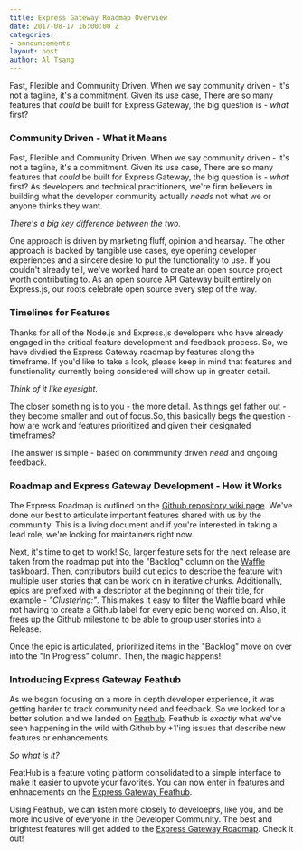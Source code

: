 ```yaml
---
title: Express Gateway Roadmap Overview
date: 2017-08-17 16:00:00 Z
categories:
- announcements
layout: post
author: Al Tsang
---
```


Fast, Flexible and Community Driven. When we say community driven - it's not a tagline, it's a commitment. Given its use case, There are so many features that _could_ be built for Express Gateway, the big question is - _what_ first?
<!--excerpt-->
### Community Driven - What it Means
Fast, Flexible and Community Driven. When we say community driven - it's not a tagline, it's a commitment. Given its use case, There are so many features that _could_ be built for Express Gateway, the big question is - _what_ first?  As developers and technical practitioners, we're firm believers in building what the developer community actually _needs_ not what we or anyone thinks they want.

_There's a big key difference between the two._

One approach is driven by marketing fluff, opinion and hearsay. The other approach is backed by tangible use cases, eye opening developer experiences and a sincere desire to put the functionality to use. If you couldn't already tell, we've worked hard to create an open source project worth contributing to. As an open source API Gateway built entirely on Express.js, our roots celebrate open source every step of the way.

### Timelines for Features
Thanks for all of the Node.js and Express.js developers who have already engaged in the critical feature development and feedback process. So, we have divdied the Express Gateway roadmap by features along the timeframe. If you'd like to take a look, please keep in mind that features and functionality currently being considered will show up in greater detail.

_Think of it like eyesight._

The closer something is to you - the more detail. As things get father out - they become smaller and out of focus.So, this basically begs the question - how are work and features prioritized and given their designated timeframes?

The answer is simple - based on commmunity driven _need_ and ongoing feedback.

### Roadmap and Express Gateway Development -  How it Works
The Express Roadmap is outlined on the [Github repository wiki page](https://github.com/ExpressGateway/express-gateway/wiki/Express-Gateway-Roadmap). We've done our best to articulate important features shared with us by the community. This is a living document and if you're interested in taking a lead role, we're looking for maintainers right now.

Next, it's time to get to work! So, larger feature sets for the next release are taken from the roadmap put into the "Backlog" column on the [Waffle taskboard](https://waffle.io/ExpressGateway/express-gateway). Then, contributors build out epics to describe the feature with multiple user stories that can be work on in iterative chunks. Additionally, epics are prefixed with a descriptor at the beginning of their title, for example - _"Clustering:"_.  This makes it easy to filter the Waffle board while not having to create a Github label for every epic being worked on. Also, it frees up the Github milestone to be able to group user stories into a Release.

Once the epic is articulated, prioritized items in the "Backlog" move on over into the "In Progress" column. Then, the magic happens!

### Introducing Express Gateway Feathub
As we began focusing on a more in depth developer experience, it was getting harder to track community need and feedback. So we looked for a better solution and we landed on [Feathub](https://feathub.com). Feathub is _exactly_ what we've seen happening in the wild with Github by +1'ing issues that describe new features or enhancements.

_So what is it?_

FeatHub is a  feature voting platform consolidated to a simple interface to make it easier to upvote your favorites. You can now enter in features and enhnacements on the [Express Gateway Feathub](https://feathub.com/ExpressGateway/express-gateway).

Using Feathub, we can listen more closely to develoeprs, like you, and be more inclusive of everyone in the Developer Community. The best and brightest features will get added to the [Express Gateway Roadmap](https://github.com/ExpressGateway/express-gateway/wiki/Express-Gateway-Roadmap). Check it out!
